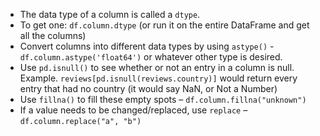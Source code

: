 - The data type of a column is called a `dtype`.
- To get one: `df.column.dtype` (or run it on the entire DataFrame and get all the columns)
- Convert columns into different data types by using `astype()` - `df.column.astype('float64')` or whatever other type is desired.
- Use `pd.isnull()` to see whether or not an entry in a column is null. Example. `reviews[pd.isnull(reviews.country)]` would return every entry that had no country (it would say NaN, or Not a Number)
- Use `fillna()` to fill these empty spots – `df.column.fillna("unknown")`
- If a value needs to be changed/replaced, use `replace` – `df.column.replace("a", "b")`